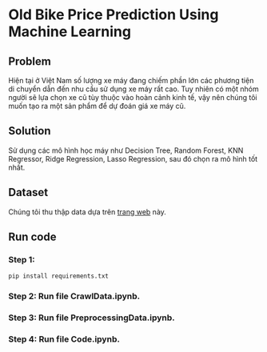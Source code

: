 # **Old Bike Price Prediction Using Machine Learning** # 

## Problem 

Hiện tại ở Việt Nam số lượng xe máy đang chiếm phần lớn các phương tiện di chuyển dẫn đến nhu cầu sử dụng xe máy rất cao. Tuy nhiên có một nhóm người sẽ lựa chọn xe cũ tùy thuộc vào hoàn cảnh kinh tế, vậy nên chúng tôi muốn tạo ra một sản phẩm để dự đoán giá xe máy cũ.

## Solution

Sử dụng các mô hình học máy như Decision Tree, Random Forest, KNN Regressor, Ridge Regression, Lasso Regression, sau đó chọn ra mô hình tốt nhất.

## Dataset

Chúng tôi thu thập data dựa trên [trang web](https://xe.chotot.com/mua-ban-xe-may-ha-noi) này. 

## Run code

### Step 1: 
```
pip install requirements.txt
```

### Step 2: Run file CrawlData.ipynb.

### Step 3: Run file PreprocessingData.ipynb.

### Step 4: Run file Code.ipynb.




